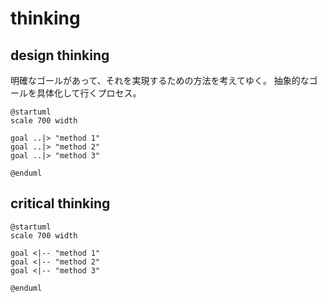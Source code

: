 # thinking

## design thinking

明確なゴールがあって、それを実現するための方法を考えてゆく。
抽象的なゴールを具体化して行くプロセス。

```plantuml
@startuml
scale 700 width

goal ..|> "method 1"
goal ..|> "method 2"
goal ..|> "method 3"

@enduml
```

## critical thinking

```plantuml
@startuml
scale 700 width

goal <|-- "method 1"
goal <|-- "method 2"
goal <|-- "method 3"

@enduml
```